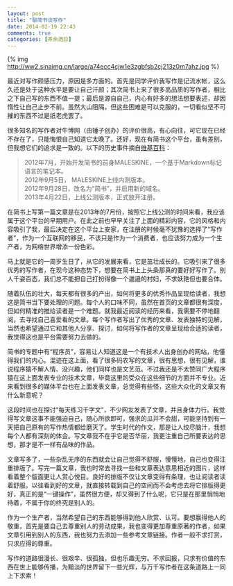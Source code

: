 ```yaml
---
layout: post
title: "聊简书谈写作"
date: 2014-02-19 22:43
comments: true
categories: [茶余酒后]
---
```

{% img http://ww2.sinaimg.cn/large/a74ecc4cjw1e3zgbfsb2cj213z0m7ahz.jpg %}

最近对写作颇感压力，原因是多方面的。首先是同学评价我写作是记流水帐，这么久还是处于这种水平是要让自己汗颜；其次简书上来了很多高品质的写作者，相比之下自己写的东西不值一提；最后是源自自己，内心有好多的想法想要表述，却因惰性让自己止步不前。虽然大山阻隔，但这些困难是可以克服的，一切看似坚不可摧的东西不过是纸老虎罢了。

很多知名的写作者对牛博网（由锤子创办）的评价很高，有心向往，可它现在已经不存在了，只能悔恨自己知道它太晚了。还好，现在有简书这个平台，虽有差别，但我想它们的追求是一致的。以下的历史事件摘自[维基百科](http://zh.wikipedia.org/zh-cn/%E7%AE%80%E4%B9%A6)：

>2012年7月，开始开发简书的前身MALESKINE，一个基于Markdown标记语言的笔记本。  
2012年9月5日， MALESKINE上线内测版本。   
2012年9月28日，改名为“简书”，并启用新的域名。  
2013年4月22日，上线公测版本，正式放开注册。  

在简书上写第一篇文章是在2013年的7月份，按照它上线公测的时间来看，我应该属于这个平台的早期用户。在此之前也早早关注了上面的精彩内容，它的风格和内容吸引了我，最后决定在这个平台上安家，在注册的时候毫不犹豫的选择了“写作者”，作为一个互联网的移民，不该只是作为一个消费者，也应该努力成为一个生产者，为网络世界增添一份色彩。

<!--more-->

马上就是它的一周岁生日了，从它的发展来看，它是茁壮成长的。它吸引来了很多优秀的写作者，在现今这种态势下，想要在简书上上头条那真的要好好写作了。别人千姿百态，我们总不能把自己打扮得像一个邋遢的村妇，不求妖艳但也要合体。

随着队伍的壮大，每天都有很多的产出，如何将更多的优秀作品呈现给读者，我想这是简书当下要处理的问题。每个人的口味不同，虽然在首页的文章都很有深度，但如何精准的推给读者是一个难题。就我最近阅读的经历来看，我需要不停地翻阅，去寻找自己喜爱看的文章。每个写作者写出了优秀的文章、发表独特的见解，当然也希望通过它和其他人分享、探讨，如何将写作者的文章呈现给合适的读者，我觉得这也是平台需要努力去做的。

简书的专题中有“程序员”，容易让人知道这是一个有技术人出身创办的网站，他懂得我们的内心。混迹在这上面，看了很多码农写的文章，很有思想，很有见解，谁说程序猿不解人情、没兴趣，他们同样也是文艺范。不过我还是不太赞同广大程序猿在这上面发表专业的技术文章，毕竟这里的受众在这些细节的方面并不专业。近来看到很多的媒体平台也在上面发表文章，总觉得有些怪，这些大众化的文章又有什么新意呢？

这段时间也在探讨“每天练习千字文”，不少网友发表了文章，并且身体力行。我觉得写文章这事不能强迫自己，随心所欲即可，强求的瓜并不会甜，可能坚持到有一天把自己原有的写作热情都给磨灭了。学生时代的作文，那是让人绞尽脑汁，我想每个人都有深刻的体会。写文章我不在乎它是否华丽，我更注重自己所要表达的思想，那才是不一样有品味的作品。

文章写多了，一些杂乱无序的东西就会让自己觉得不舒服，慢慢地，自己也变得注重排版了。写完一篇文章，我也时常去寻找一些和文章表达意思相近的图片，这样看着整个版面更让人赏心悦目。良好的排版不仅让文章变得有条理，也让阅读者读着舒服。以往看到好的文章，就直接转载到自己的空间而不会考虑去将它排版得更好，真正的是“一键操作”，虽然很方便，却又得到了什么呢，它只是在那里悄悄地待着，不属于你的终究是别人的。

作为一个生产者，当然希望自己的东西能够得到他人欣赏、认可。要想赢得他人的敬重，首先是要自己去尊重别人的劳动成果，我也变得更加尊重原著的作者，如果文章引用到别人的东西，我也努力去添加一些参考文章链接。作者一般不求打赏，只求应得的尊重。

写作的道路很漫长、很艰辛、很孤独，但也乐趣无穷。不求回报，只求有价值的东西在世上能够传播，为黯淡的世界留下一些光辉，与万千写作者在这条道路上一同上下求索！